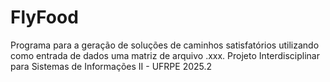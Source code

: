 # FlyFood
Programa para a geração de soluções de caminhos satisfatórios utilizando como entrada de dados uma matriz de arquivo .xxx. Projeto Interdisciplinar para Sistemas de Informações II - UFRPE 2025.2
